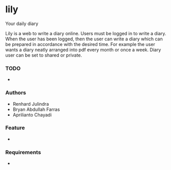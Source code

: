 # lily
Your daily diary

Lily is a web to write a diary online. Users must be logged in to write a diary. When the user has been logged, then the user can write a diary which can be prepared in accordance with the desired time. For example the user wants a diary neatly arranged into pdf every month or once a week. Diary user can be set to shared or private.

### TODO
-

### Authors
- Renhard Julindra
- Bryan Abdullah Farras
- Aprilianto Chayadi
### Feature
-

### Requirements
-
